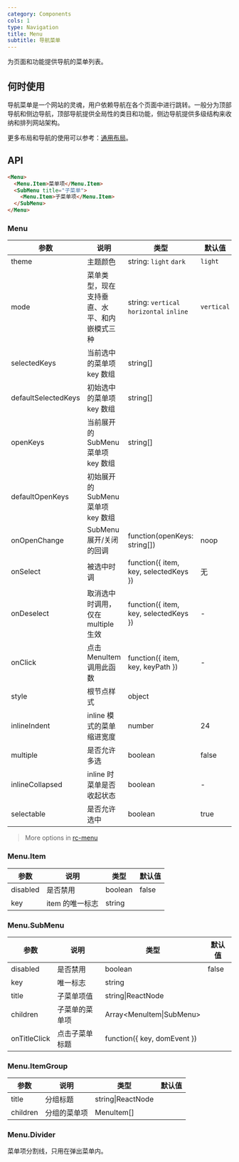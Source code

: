 ```yaml
---
category: Components
cols: 1
type: Navigation
title: Menu
subtitle: 导航菜单
---
```


为页面和功能提供导航的菜单列表。

## 何时使用

导航菜单是一个网站的灵魂，用户依赖导航在各个页面中进行跳转。一般分为顶部导航和侧边导航，顶部导航提供全局性的类目和功能，侧边导航提供多级结构来收纳和排列网站架构。

更多布局和导航的使用可以参考：[通用布局](/components/layout)。

## API

```html
<Menu>
  <Menu.Item>菜单项</Menu.Item>
  <SubMenu title="子菜单">
    <Menu.Item>子菜单项</Menu.Item>
  </SubMenu>
</Menu>
```

### Menu

| 参数     | 说明           | 类型     | 默认值       |
|----------|---------------|----------|--------------|
| theme    | 主题颜色 | string: `light` `dark` | `light` |
| mode | 菜单类型，现在支持垂直、水平、和内嵌模式三种 | string: `vertical` `horizontal` `inline` | `vertical` |
| selectedKeys | 当前选中的菜单项 key 数组 | string[] |      |
| defaultSelectedKeys | 初始选中的菜单项 key 数组 | string[] |      |
| openKeys | 当前展开的 SubMenu 菜单项 key 数组 | string[] |  |
| defaultOpenKeys | 初始展开的 SubMenu 菜单项 key 数组 |  |      |
| onOpenChange | SubMenu 展开/关闭的回调 | function(openKeys: string[]) | noop |
| onSelect | 被选中时调 | function({ item, key, selectedKeys }) | 无   |
| onDeselect | 取消选中时调用，仅在 multiple 生效 | function({ item, key, selectedKeys }) | - |
| onClick | 点击 MenuItem 调用此函数  | function({ item, key, keyPath }) | - |
| style | 根节点样式 | object | |
| inlineIndent | inline 模式的菜单缩进宽度 | number | 24 |
| multiple | 是否允许多选 | boolean | false |
| inlineCollapsed | inline 时菜单是否收起状态 | boolean | - |
| selectable | 是否允许选中 | boolean | true |

> More options in [rc-menu](https://github.com/react-component/menu#api)

### Menu.Item

| 参数     | 说明           | 类型     | 默认值       |
|----------|----------------|----------|--------------|
| disabled    | 是否禁用 | boolean   |  false  |
| key   | item 的唯一标志 |  string |  |

### Menu.SubMenu

| 参数     | 说明           | 类型     | 默认值       |
|----------|----------------|----------|--------------|
| disabled    | 是否禁用 | boolean   |  false  |
| key | 唯一标志 |  string |  |
| title    | 子菜单项值 | string\|ReactNode |    |
| children | 子菜单的菜单项 | Array<MenuItem\|SubMenu> |  |
| onTitleClick | 点击子菜单标题 | function({ key, domEvent }) |  |

### Menu.ItemGroup

| 参数     | 说明           | 类型     | 默认值       |
|----------|----------------|----------|--------------|
| title    | 分组标题       | string\|ReactNode |    |
| children | 分组的菜单项    | MenuItem[] |  |

### Menu.Divider

菜单项分割线，只用在弹出菜单内。
